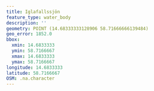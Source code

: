 ```yaml
---
title: Iglafallssjön
feature_type: water_body
description: ''
geometry: POINT (14.68333333128906 58.71666666139484)
geo_error: 1852.0
bbox:
  xmin: 14.6833333
  ymin: 58.7166667
  xmax: 14.6833333
  ymax: 58.7166667
longitude: 14.6833333
latitude: 58.7166667
OSM: .na.character
---
```

